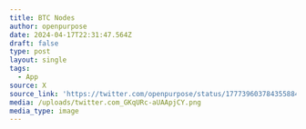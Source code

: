 ```yaml
---
title: BTC Nodes
author: openpurpose
date: 2024-04-17T22:31:47.564Z
draft: false
type: post
layout: single
tags:
  - App
source: X
source_link: 'https://twitter.com/openpurpose/status/1777396037843558840'
media: /uploads/twitter.com_GKqURc-aUAApjCY.png
media_type: image
---
```


